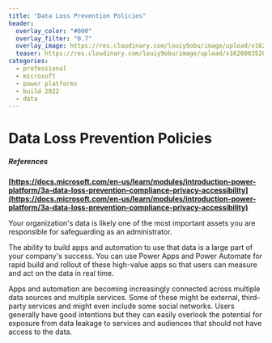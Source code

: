 ```yaml
---
title: "Data Loss Prevention Policies"
header:
  overlay_color: "#000"
  overlay_filter: "0.7"
  overlay_image: https://res.cloudinary.com/louiy9obu/image/upload/v1626002590/letisias_projects_fjlv67.png
  teaser: https://res.cloudinary.com/louiy9obu/image/upload/v1626003528/500x300projects_dbt5xc.png
categories:
  - professional
  - microsoft
  - power platforms
  - build 2022
  - data
---
```


# Data Loss Prevention Policies

##### References

**[https://docs.microsoft.com/en-us/learn/modules/introduction-power-platform/3a-data-loss-prevention-compliance-privacy-accessibility](https://docs.microsoft.com/en-us/learn/modules/introduction-power-platform/3a-data-loss-prevention-compliance-privacy-accessibility)**

Your organization's data is likely one of the most important assets you are responsible for safeguarding as an administrator.

The ability to build apps and automation to use that data is a large part of your company's success. You can use Power Apps and Power Automate for rapid build and rollout of these high-value apps so that users can measure and act on the data in real time.

Apps and automation are becoming increasingly connected across multiple data sources and multiple services. Some of these might be external, third-party services and might even include some social networks. Users generally have good intentions but they can easily overlook the potential for exposure from data leakage to services and audiences that should not have access to the data.
